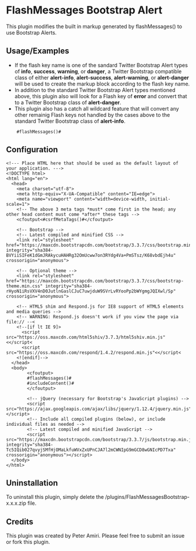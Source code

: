 # FlashMessages Bootstrap Alert
This plugin modifies the built in markup generated by flashMessages() to use Bootstrap Alerts.

## Usage/Examples
* If the flash key name is one of the sandard Twitter Bootstrap Alert types of **info**, **success**, **warning**, or **danger**, a Twitter Bootstrap compatible class of either **alert-info**, **alert-success**, **alert-warning**, or **alert-danger** will be used to create the markup block according to the flash key name.
* In addition to the standard Twitter Bootstrap Alert types mentioned above, this plugin also will look for a Flash key of **error** and convert that to a Twitter Bootstrap class of **alert-danger**.
* This plugin also has a catch all wildcard feature that will convert any other remainig Flash keys not handled by the cases above to the standard Twitter Bootstrap class of **alert-info**.

~~~CFML
	#flashMessages()#
~~~

## Configuration

~~~CFML
<!--- Place HTML here that should be used as the default layout of your application. --->
<!DOCTYPE html>
<html lang="en">
  <head>
    <meta charset="utf-8">
    <meta http-equiv="X-UA-Compatible" content="IE=edge">
    <meta name="viewport" content="width=device-width, initial-scale=1">
    <!-- The above 3 meta tags *must* come first in the head; any other head content must come *after* these tags -->
    <cfoutput<#csrfMetaTags()#</cfoutput>

    <!-- Bootstrap -->
	<!-- Latest compiled and minified CSS -->
	<link rel="stylesheet" href="https://maxcdn.bootstrapcdn.com/bootstrap/3.3.7/css/bootstrap.min.css" integrity="sha384-BVYiiSIFeK1dGmJRAkycuHAHRg32OmUcww7on3RYdg4Va+PmSTsz/K68vbdEjh4u" crossorigin="anonymous">

	<!-- Optional theme -->
	<link rel="stylesheet" href="https://maxcdn.bootstrapcdn.com/bootstrap/3.3.7/css/bootstrap-theme.min.css" integrity="sha384-rHyoN1iRsVXV4nD0JutlnGaslCJuC7uwjduW9SVrLvRYooPp2bWYgmgJQIXwl/Sp" crossorigin="anonymous">

    <!-- HTML5 shim and Respond.js for IE8 support of HTML5 elements and media queries -->
    <!-- WARNING: Respond.js doesn't work if you view the page via file:// --<
    <!--[if lt IE 9]>
      <script src="https://oss.maxcdn.com/html5shiv/3.7.3/html5shiv.min.js"<</script<
      <script src="https://oss.maxcdn.com/respond/1.4.2/respond.min.js"<</script<
    <![endif]-->
  </head>
  <body>
		<cfoutput>
		#flashMessages()#
		#includeContent()#
		</cfoutput>

	    <!-- jQuery (necessary for Bootstrap's JavaScript plugins) -->
	    <script src="https://ajax.googleapis.com/ajax/libs/jquery/1.12.4/jquery.min.js"></script>
	    <!-- Include all compiled plugins (below), or include individual files as needed -->
		<!-- Latest compiled and minified JavaScript -->
		<script src="https://maxcdn.bootstrapcdn.com/bootstrap/3.3.7/js/bootstrap.min.js" integrity="sha384-Tc5IQib027qvyjSMfHjOMaLkfuWVxZxUPnCJA7l2mCWNIpG9mGCD8wGNIcPD7Txa" crossorigin="anonymous"></script>    
  </body>
</html>
~~~

## Uninstallation

To uninstall this plugin, simply delete the /plugins/FlashMessagesBootstrap-x.x.x.zip file.

## Credits

This plugin was created by Peter Amiri. Please feel free to submit an issue or fork this plugin.
